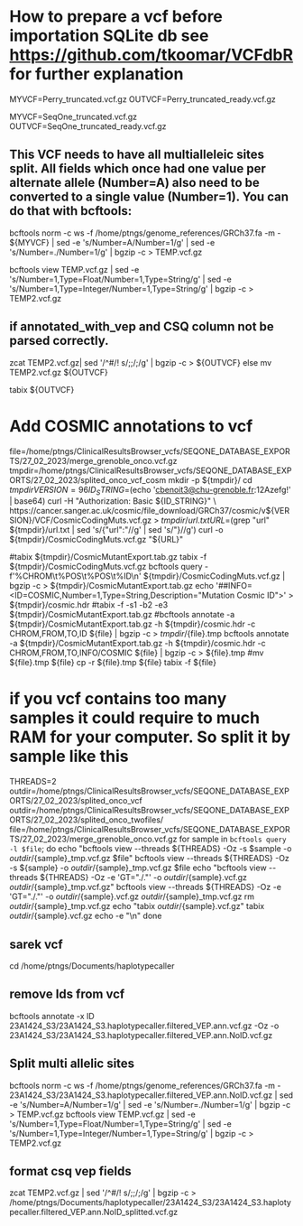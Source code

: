 # How to prepare a vcf before importation SQLite db see https://github.com/tkoomar/VCFdbR for further explanation

MYVCF=Perry_truncated.vcf.gz
OUTVCF=Perry_truncated_ready.vcf.gz

MYVCF=SeqOne_truncated.vcf.gz
OUTVCF=SeqOne_truncated_ready.vcf.gz

## This VCF needs to have all multialleleic sites split. All fields which once had one value per alternate allele (Number=A) also need to be converted to a single value (Number=1). You can do that with bcftools:

bcftools norm -c ws -f /home/ptngs/genome_references/GRCh37.fa -m - ${MYVCF} | sed -e 's/Number=A/Number=1/g' | sed -e 's/Number=\./Number=1/g' | bgzip -c > TEMP.vcf.gz

bcftools view TEMP.vcf.gz | sed -e 's/Number=1,Type=Float/Number=1,Type=String/g' |  sed -e 's/Number=1,Type=Integer/Number=1,Type=String/g' | bgzip -c > TEMP2.vcf.gz

## if annotated_with_vep and CSQ column not be parsed correctly.

zcat TEMP2.vcf.gz| sed '/^#/\! s/;;/;/g' | bgzip -c > ${OUTVCF}
else mv TEMP2.vcf.gz ${OUTVCF}

tabix ${OUTVCF}


# Add COSMIC annotations to vcf

file=/home/ptngs/ClinicalResultsBrowser_vcfs/SEQONE_DATABASE_EXPORTS/27_02_2023/merge_grenoble_onco.vcf.gz
tmpdir=/home/ptngs/ClinicalResultsBrowser_vcfs/SEQONE_DATABASE_EXPORTS/27_02_2023/splited_onco_vcf_cosm
mkdir -p ${tmpdir}/
cd ${tmpdir}
VERSION=96
ID_STRING=$(echo 'cbenoit3@chu-grenoble.fr:12Azefg!' | base64)
curl -H "Authorization: Basic ${ID_STRING}" \
https://cancer.sanger.ac.uk/cosmic/file_download/GRCh37/cosmic/v${VERSION}/VCF/CosmicCodingMuts.vcf.gz > ${tmpdir}/url.txt
URL=$(grep "url" ${tmpdir}/url.txt | sed 's/{"url":"//g' | sed 's/"}//g')
curl -o ${tmpdir}/CosmicCodingMuts.vcf.gz  "${URL}"

#tabix ${tmpdir}/CosmicMutantExport.tab.gz
tabix -f ${tmpdir}/CosmicCodingMuts.vcf.gz
bcftools query -f'%CHROM\t%POS\t%POS\t%ID\n' ${tmpdir}/CosmicCodingMuts.vcf.gz | bgzip -c > ${tmpdir}/CosmicMutantExport.tab.gz 
echo '##INFO=<ID=COSMIC,Number=1,Type=String,Description="Mutation Cosmic ID">' > ${tmpdir}/cosmic.hdr
#tabix -f -s1 -b2 -e3 ${tmpdir}/CosmicMutantExport.tab.gz
#bcftools annotate -a ${tmpdir}/CosmicMutantExport.tab.gz  -h ${tmpdir}/cosmic.hdr -c CHROM,FROM,TO,ID ${file} | bgzip -c > ${tmpdir}/${file}.tmp
bcftools annotate -a ${tmpdir}/CosmicMutantExport.tab.gz  -h ${tmpdir}/cosmic.hdr -c CHROM,FROM,TO,INFO/COSMIC ${file} | bgzip -c > ${file}.tmp
#mv ${file}.tmp ${file}
cp -r ${file}.tmp ${file}
tabix -f ${file}

# if you vcf contains too many samples it could require to much RAM for your computer. So split it by sample like this
THREADS=2
outdir=/home/ptngs/ClinicalResultsBrowser_vcfs/SEQONE_DATABASE_EXPORTS/27_02_2023/splited_onco_vcf
outdir=/home/ptngs/ClinicalResultsBrowser_vcfs/SEQONE_DATABASE_EXPORTS/27_02_2023/splited_onco_twofiles/
file=/home/ptngs/ClinicalResultsBrowser_vcfs/SEQONE_DATABASE_EXPORTS/27_02_2023/merge_grenoble_onco.vcf.gz
for sample in `bcftools query -l $file`; do
	echo "bcftools view --threads ${THREADS} -Oz -s $sample -o ${outdir}/${sample}_tmp.vcf.gz $file"
	bcftools view --threads ${THREADS} -Oz -s ${sample}  -o ${outdir}/${sample}_tmp.vcf.gz $file
	echo "bcftools view --threads ${THREADS} -Oz -e 'GT=\"./.\"' -o ${outdir}/${sample}.vcf.gz ${outdir}/${sample}_tmp.vcf.gz"
	bcftools view --threads ${THREADS} -Oz -e 'GT="./."' -o ${outdir}/${sample}.vcf.gz ${outdir}/${sample}_tmp.vcf.gz
	rm ${outdir}/${sample}_tmp.vcf.gz
	echo "tabix ${outdir}/${sample}.vcf.gz"
	tabix ${outdir}/${sample}.vcf.gz
	echo -e "\n"
done


## sarek vcf 


cd /home/ptngs/Documents/haplotypecaller

## remove Ids from vcf



bcftools annotate -x ID 23A1424_S3/23A1424_S3.haplotypecaller.filtered_VEP.ann.vcf.gz -Oz -o 23A1424_S3/23A1424_S3.haplotypecaller.filtered_VEP.ann.NoID.vcf.gz

## Split multi allelic sites
bcftools norm -c ws -f /home/ptngs/genome_references/GRCh37.fa -m - 23A1424_S3/23A1424_S3.haplotypecaller.filtered_VEP.ann.NoID.vcf.gz | sed -e 's/Number=A/Number=1/g' | sed -e 's/Number=\./Number=1/g' | bgzip -c > TEMP.vcf.gz
bcftools view TEMP.vcf.gz | sed -e 's/Number=1,Type=Float/Number=1,Type=String/g' |  sed -e 's/Number=1,Type=Integer/Number=1,Type=String/g' | bgzip -c > TEMP2.vcf.gz

## format csq vep fields
zcat TEMP2.vcf.gz | sed '/^#/\! s/;;/;/g' | bgzip -c > /home/ptngs/Documents/haplotypecaller/23A1424_S3/23A1424_S3.haplotypecaller.filtered_VEP.ann.NoID_splitted.vcf.gz
```
